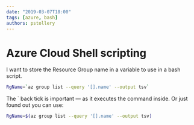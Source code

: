 ```yaml
---
date: "2019-03-07T18:00"
tags: [azure, bash]
authors: pstollery
---
```


# Azure Cloud Shell scripting

I want to store the Resource Group name in a variable to use in a bash script.
<!-- truncate -->
```bash
RgName=`az group list --query '[].name' --output tsv`
```

The ` back tick is important — as it executes the command inside. Or just found out you can use:

```bash
RgName=$(az group list --query '[].name' --output tsv)
```
